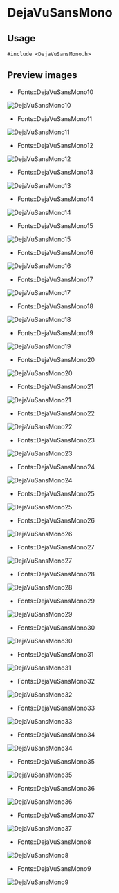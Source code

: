 DejaVuSansMono
==========

Usage
------

    #include <DejaVuSansMono.h>

Preview images
--------------
* Fonts::DejaVuSansMono10 

![DejaVuSansMono10](https://raw.githubusercontent.com/DisplayCore/DejaVuSansMono/master/Preview/DejaVuSansMono10.png)

* Fonts::DejaVuSansMono11 

![DejaVuSansMono11](https://raw.githubusercontent.com/DisplayCore/DejaVuSansMono/master/Preview/DejaVuSansMono11.png)

* Fonts::DejaVuSansMono12 

![DejaVuSansMono12](https://raw.githubusercontent.com/DisplayCore/DejaVuSansMono/master/Preview/DejaVuSansMono12.png)

* Fonts::DejaVuSansMono13 

![DejaVuSansMono13](https://raw.githubusercontent.com/DisplayCore/DejaVuSansMono/master/Preview/DejaVuSansMono13.png)

* Fonts::DejaVuSansMono14 

![DejaVuSansMono14](https://raw.githubusercontent.com/DisplayCore/DejaVuSansMono/master/Preview/DejaVuSansMono14.png)

* Fonts::DejaVuSansMono15 

![DejaVuSansMono15](https://raw.githubusercontent.com/DisplayCore/DejaVuSansMono/master/Preview/DejaVuSansMono15.png)

* Fonts::DejaVuSansMono16 

![DejaVuSansMono16](https://raw.githubusercontent.com/DisplayCore/DejaVuSansMono/master/Preview/DejaVuSansMono16.png)

* Fonts::DejaVuSansMono17 

![DejaVuSansMono17](https://raw.githubusercontent.com/DisplayCore/DejaVuSansMono/master/Preview/DejaVuSansMono17.png)

* Fonts::DejaVuSansMono18 

![DejaVuSansMono18](https://raw.githubusercontent.com/DisplayCore/DejaVuSansMono/master/Preview/DejaVuSansMono18.png)

* Fonts::DejaVuSansMono19 

![DejaVuSansMono19](https://raw.githubusercontent.com/DisplayCore/DejaVuSansMono/master/Preview/DejaVuSansMono19.png)

* Fonts::DejaVuSansMono20 

![DejaVuSansMono20](https://raw.githubusercontent.com/DisplayCore/DejaVuSansMono/master/Preview/DejaVuSansMono20.png)

* Fonts::DejaVuSansMono21 

![DejaVuSansMono21](https://raw.githubusercontent.com/DisplayCore/DejaVuSansMono/master/Preview/DejaVuSansMono21.png)

* Fonts::DejaVuSansMono22 

![DejaVuSansMono22](https://raw.githubusercontent.com/DisplayCore/DejaVuSansMono/master/Preview/DejaVuSansMono22.png)

* Fonts::DejaVuSansMono23 

![DejaVuSansMono23](https://raw.githubusercontent.com/DisplayCore/DejaVuSansMono/master/Preview/DejaVuSansMono23.png)

* Fonts::DejaVuSansMono24 

![DejaVuSansMono24](https://raw.githubusercontent.com/DisplayCore/DejaVuSansMono/master/Preview/DejaVuSansMono24.png)

* Fonts::DejaVuSansMono25 

![DejaVuSansMono25](https://raw.githubusercontent.com/DisplayCore/DejaVuSansMono/master/Preview/DejaVuSansMono25.png)

* Fonts::DejaVuSansMono26 

![DejaVuSansMono26](https://raw.githubusercontent.com/DisplayCore/DejaVuSansMono/master/Preview/DejaVuSansMono26.png)

* Fonts::DejaVuSansMono27 

![DejaVuSansMono27](https://raw.githubusercontent.com/DisplayCore/DejaVuSansMono/master/Preview/DejaVuSansMono27.png)

* Fonts::DejaVuSansMono28 

![DejaVuSansMono28](https://raw.githubusercontent.com/DisplayCore/DejaVuSansMono/master/Preview/DejaVuSansMono28.png)

* Fonts::DejaVuSansMono29 

![DejaVuSansMono29](https://raw.githubusercontent.com/DisplayCore/DejaVuSansMono/master/Preview/DejaVuSansMono29.png)

* Fonts::DejaVuSansMono30 

![DejaVuSansMono30](https://raw.githubusercontent.com/DisplayCore/DejaVuSansMono/master/Preview/DejaVuSansMono30.png)

* Fonts::DejaVuSansMono31 

![DejaVuSansMono31](https://raw.githubusercontent.com/DisplayCore/DejaVuSansMono/master/Preview/DejaVuSansMono31.png)

* Fonts::DejaVuSansMono32 

![DejaVuSansMono32](https://raw.githubusercontent.com/DisplayCore/DejaVuSansMono/master/Preview/DejaVuSansMono32.png)

* Fonts::DejaVuSansMono33 

![DejaVuSansMono33](https://raw.githubusercontent.com/DisplayCore/DejaVuSansMono/master/Preview/DejaVuSansMono33.png)

* Fonts::DejaVuSansMono34 

![DejaVuSansMono34](https://raw.githubusercontent.com/DisplayCore/DejaVuSansMono/master/Preview/DejaVuSansMono34.png)

* Fonts::DejaVuSansMono35 

![DejaVuSansMono35](https://raw.githubusercontent.com/DisplayCore/DejaVuSansMono/master/Preview/DejaVuSansMono35.png)

* Fonts::DejaVuSansMono36 

![DejaVuSansMono36](https://raw.githubusercontent.com/DisplayCore/DejaVuSansMono/master/Preview/DejaVuSansMono36.png)

* Fonts::DejaVuSansMono37 

![DejaVuSansMono37](https://raw.githubusercontent.com/DisplayCore/DejaVuSansMono/master/Preview/DejaVuSansMono37.png)

* Fonts::DejaVuSansMono8 

![DejaVuSansMono8](https://raw.githubusercontent.com/DisplayCore/DejaVuSansMono/master/Preview/DejaVuSansMono8.png)

* Fonts::DejaVuSansMono9 

![DejaVuSansMono9](https://raw.githubusercontent.com/DisplayCore/DejaVuSansMono/master/Preview/DejaVuSansMono9.png)

